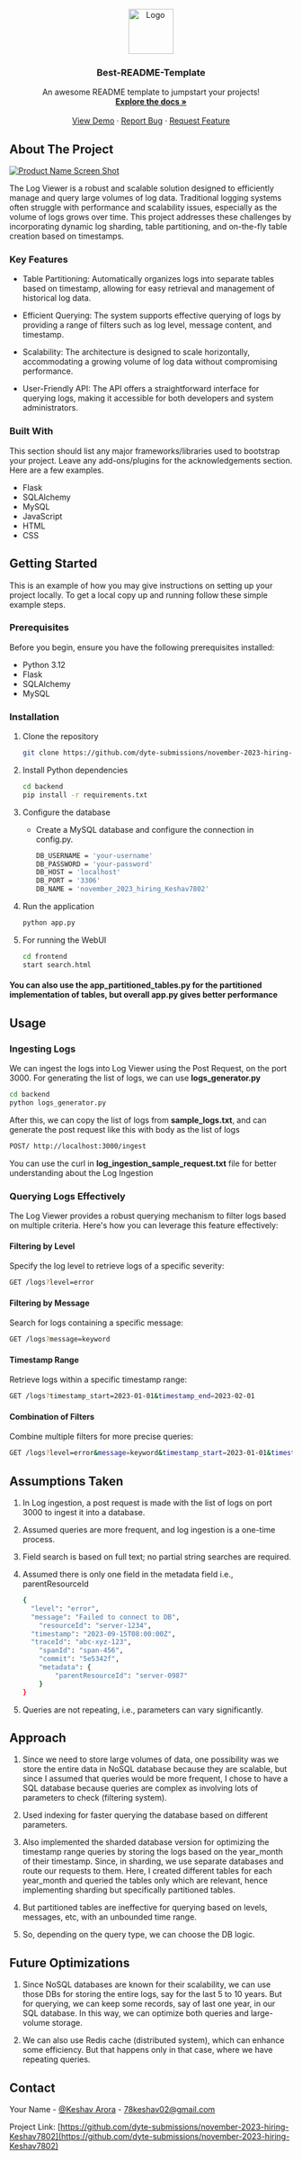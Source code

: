 <!-- [![Review Assignment Due Date](https://classroom.github.com/assets/deadline-readme-button-24ddc0f5d75046c5622901739e7c5dd533143b0c8e959d652212380cedb1ea36.svg)](https://classroom.github.com/a/2sZOX9xt)
<!-- Improved compatibility of back to top link: See: https://github.com/othneildrew/Best-README-Template/pull/73 -->
<!-- <a name="readme-top"></a> -->
<!--
*** Thanks for checking out the Best-README-Template. If you have a suggestion
*** that would make this better, please fork the repo and create a pull request
*** or simply open an issue with the tag "enhancement".
*** Don't forget to give the project a star!
*** Thanks again! Now go create something AMAZING! :D
-->



<!-- PROJECT SHIELDS -->
<!--
*** I'm using markdown "reference style" links for readability.
*** Reference links are enclosed in brackets [ ] instead of parentheses ( ).
*** See the bottom of this document for the declaration of the reference variables
*** for contributors-url, forks-url, etc. This is an optional, concise syntax you may use.
*** https://www.markdownguide.org/basic-syntax/#reference-style-links
-->
<!-- [![Contributors][contributors-shield]][contributors-url]
[![Forks][forks-shield]][forks-url]
[![Stargazers][stars-shield]][stars-url]
[![Issues][issues-shield]][issues-url]
[![MIT License][license-shield]][license-url]
[![LinkedIn][linkedin-shield]][linkedin-url]
 -->


<!-- PROJECT LOGO -->
<br />
<div align="center">
  <a href="https://github.com/othneildrew/Best-README-Template">
    <img src="images/logo.png" alt="Logo" width="80" height="80">
  </a>

  <h3 align="center">Best-README-Template</h3>

  <p align="center">
    An awesome README template to jumpstart your projects!
    <br />
    <a href="https://github.com/othneildrew/Best-README-Template"><strong>Explore the docs »</strong></a>
    <br />
    <br />
    <a href="https://github.com/othneildrew/Best-README-Template">View Demo</a>
    ·
    <a href="https://github.com/othneildrew/Best-README-Template/issues">Report Bug</a>
    ·
    <a href="https://github.com/othneildrew/Best-README-Template/issues">Request Feature</a>
  </p>
</div>



<!-- TABLE OF CONTENTS
<details>
  <summary>Table of Contents</summary>
  <ol>
    <li>
      <a href="#about-the-project">About The Project</a>
      <ul>
        <li><a href="#built-with">Built With</a></li>
      </ul>
    </li>
    <li>
      <a href="#getting-started">Getting Started</a>
      <ul>
        <li><a href="#prerequisites">Prerequisites</a></li>
        <li><a href="#installation">Installation</a></li>
      </ul>
    </li>
    <li><a href="#usage">Usage</a></li>
    <li><a href="#roadmap">Roadmap</a></li>
    <li><a href="#contributing">Contributing</a></li>
    <li><a href="#license">License</a></li>
    <li><a href="#contact">Contact</a></li>
    <li><a href="#acknowledgments">Acknowledgments</a></li>
  </ol>
</details> -->


<!-- ABOUT THE PROJECT -->
## About The Project

[![Product Name Screen Shot][product-screenshot]](https://example.com)

The Log Viewer is a robust and scalable solution designed to efficiently manage and query large volumes of log data. Traditional logging systems often struggle with performance and scalability issues, especially as the volume of logs grows over time. This project addresses these challenges by incorporating dynamic log sharding, table partitioning, and on-the-fly table creation based on timestamps.

### Key Features

* Table Partitioning: Automatically organizes logs into separate tables based on timestamp, allowing for easy retrieval and management of historical log data.

* Efficient Querying: The system supports effective querying of logs by providing a range of filters such as log level, message content, and timestamp.

* Scalability: The architecture is designed to scale horizontally, accommodating a growing volume of log data without compromising performance.

* User-Friendly API: The API offers a straightforward interface for querying logs, making it accessible for both developers and system administrators.

<!-- Use the `BLANK_README.md` to get started. -->

<!-- <p align="right">(<a href="#readme-top">back to top</a>)</p> -->



### Built With

This section should list any major frameworks/libraries used to bootstrap your project. Leave any add-ons/plugins for the acknowledgements section. Here are a few examples.

* Flask
* SQLAlchemy
* MySQL
* JavaScript
* HTML
* CSS


<!-- <p align="right">(<a href="#readme-top">back to top</a>)</p> -->



<!-- GETTING STARTED -->
## Getting Started

This is an example of how you may give instructions on setting up your project locally.
To get a local copy up and running follow these simple example steps.

### Prerequisites

Before you begin, ensure you have the following prerequisites installed:

* Python 3.12
* Flask
* SQLAlchemy
* MySQL


### Installation

1. Clone the repository
    ```sh
    git clone https://github.com/dyte-submissions/november-2023-hiring-Keshav7802
    ```

2. Install Python dependencies

    ```sh
    cd backend
    pip install -r requirements.txt
    ```

3. Configure the database

    * Create a MySQL database and configure the connection in config.py.
        ```sh
        DB_USERNAME = 'your-username'
        DB_PASSWORD = 'your-password'
        DB_HOST = 'localhost'
        DB_PORT = '3306'
        DB_NAME = 'november_2023_hiring_Keshav7802'
        ```

4. Run the application

    ```sh
    python app.py
    ```
5. For running the WebUI

    ```sh
    cd frontend
    start search.html
    ```
#### You can also use the app_partitioned_tables.py for the partitioned implementation of tables, but overall app.py gives better performance

<!-- _Below is an example of how you can instruct your audience on installing and setting up your app. This template doesn't rely on any external dependencies or services._

1. Get a free API Key at [https://example.com](https://example.com)
2. Clone the repo
   ```sh
   git clone https://github.com/your_username_/Project-Name.git
   ```
3. Install NPM packages
   ```sh
   npm install
   ```
4. Enter your API in `config.js`
   ```js
   const API_KEY = 'ENTER YOUR API';
   ``` -->

<!-- <p align="right">(<a href="#readme-top">back to top</a>)</p> -->



<!-- USAGE EXAMPLES -->
## Usage

### Ingesting Logs
We can ingest the logs into Log Viewer using the Post Request, on the port 3000.
For generating the list of logs, we can use **logs_generator.py**
```sh
cd backend
python logs_generator.py
```
After this, we can copy the list of logs from **sample_logs.txt**, and can generate the post request like this with body as the list of logs
```sh
POST/ http://localhost:3000/ingest
```

You can use the curl in **log_ingestion_sample_request.txt** file for better understanding about the Log Ingestion



### Querying Logs Effectively

The Log Viewer provides a robust querying mechanism to filter logs based on multiple criteria. Here's how you can leverage this feature effectively:

#### Filtering by Level
Specify the log level to retrieve logs of a specific severity:

```sh
GET /logs?level=error
```

#### Filtering by Message
Search for logs containing a specific message:

```sh
GET /logs?message=keyword
```

#### Timestamp Range
Retrieve logs within a specific timestamp range:

```sh
GET /logs?timestamp_start=2023-01-01&timestamp_end=2023-02-01
```

#### Combination of Filters
Combine multiple filters for more precise queries:

````sh
GET /logs?level=error&message=keyword&timestamp_start=2023-01-01&timestamp_end=2023-02-01
````
<!-- <p align="right">(<a href="#readme-top">back to top</a>)</p> -->


<!-- Assumptions Taken -->
## Assumptions Taken

1. In Log ingestion, a post request is made with the list of logs on port 3000 to ingest it into a database.

2. Assumed queries are more frequent, and log ingestion is a one-time process.

3. Field search is based on full text; no partial string searches are required.

4. Assumed there is only one field in the metadata field i.e., parentResourceId

    ```sh
    {
      "level": "error",
      "message": "Failed to connect to DB",
        "resourceId": "server-1234",
      "timestamp": "2023-09-15T08:00:00Z",
      "traceId": "abc-xyz-123",
        "spanId": "span-456",
        "commit": "5e5342f",
        "metadata": {
            "parentResourceId": "server-0987"
        }
    }
    ```

5. Queries are not repeating, i.e., parameters can vary significantly.

<!-- Approach -->
## Approach

1. Since we need to store large volumes of data, one possibility was we store the entire data in NoSQL database because they are
scalable, but since I assumed that queries would be more frequent, I chose to have a SQL database because queries are complex
as involving lots of parameters to check (filtering system).

2. Used indexing for faster querying the database based on different parameters.

3. Also implemented the sharded database version for optimizing the timestamp range queries by storing the logs based on the
year_month of their timestamp. Since, in sharding, we use separate databases and route our requests to them. 
Here, I created different tables for each year_month and queried the tables only which are relevant, hence implementing sharding but specifically 
partitioned tables.

4. But partitioned tables are ineffective for querying based on levels, messages, etc, with an unbounded time range.

5. So, depending on the query type, we can choose the DB logic.


<!-- Future Optimizations -->
## Future Optimizations

1. Since NoSQL databases are known for their scalability, we can use those DBs for storing the entire logs, say for the last 5 to
10 years. But for querying, we can keep some records, say of last one year, in our SQL database. In this way, we can optimize both queries and large-volume storage.

2. We can also use Redis cache (distributed system), which can enhance some efficiency. But that happens only in that case, where we
have repeating queries.

<!-- ROADMAP
## Roadmap

- [x] Add Changelog
- [x] Add back to top links
- [ ] Add Additional Templates w/ Examples
- [ ] Add "components" document to easily copy & paste sections of the readme
- [ ] Multi-language Support
    - [ ] Chinese
    - [ ] Spanish

See the [open issues](https://github.com/othneildrew/Best-README-Template/issues) for a full list of proposed features (and known issues).

<p align="right">(<a href="#readme-top">back to top</a>)</p> -->



<!-- CONTRIBUTING
## Contributing

Contributions are what make the open source community such an amazing place to learn, inspire, and create. Any contributions you make are **greatly appreciated**.

If you have a suggestion that would make this better, please fork the repo and create a pull request. You can also simply open an issue with the tag "enhancement".
Don't forget to give the project a star! Thanks again!

1. Fork the Project
2. Create your Feature Branch (`git checkout -b feature/AmazingFeature`)
3. Commit your Changes (`git commit -m 'Add some AmazingFeature'`)
4. Push to the Branch (`git push origin feature/AmazingFeature`)
5. Open a Pull Request

<p align="right">(<a href="#readme-top">back to top</a>)</p> -->



<!-- LICENSE
## License

Distributed under the MIT License. See `LICENSE.txt` for more information.

<p align="right">(<a href="#readme-top">back to top</a>)</p> -->



<!-- CONTACT -->
## Contact

Your Name - [@Keshav Arora](https://www.linkedin.com/in/arora-keshav/) - 78keshav02@gmail.com

Project Link: [https://github.com/dyte-submissions/november-2023-hiring-Keshav7802](https://github.com/dyte-submissions/november-2023-hiring-Keshav7802)

<!-- <p align="right">(<a href="#readme-top">back to top</a>)</p> -->



<!-- ACKNOWLEDGMENTS
## Acknowledgments

Use this space to list resources you find helpful and would like to give credit to. I've included a few of my favorites to kick things off!

* [Choose an Open Source License](https://choosealicense.com)
* [GitHub Emoji Cheat Sheet](https://www.webpagefx.com/tools/emoji-cheat-sheet)
* [Malven's Flexbox Cheatsheet](https://flexbox.malven.co/)
* [Malven's Grid Cheatsheet](https://grid.malven.co/)
* [Img Shields](https://shields.io)
* [GitHub Pages](https://pages.github.com)
* [Font Awesome](https://fontawesome.com)
* [React Icons](https://react-icons.github.io/react-icons/search)

<p align="right">(<a href="#readme-top">back to top</a>)</p> -->



<!-- MARKDOWN LINKS & IMAGES -->
<!-- https://www.markdownguide.org/basic-syntax/#reference-style-links -->
[contributors-shield]: https://img.shields.io/github/contributors/othneildrew/Best-README-Template.svg?style=for-the-badge
[contributors-url]: https://github.com/othneildrew/Best-README-Template/graphs/contributors
[forks-shield]: https://img.shields.io/github/forks/othneildrew/Best-README-Template.svg?style=for-the-badge
[forks-url]: https://github.com/othneildrew/Best-README-Template/network/members
[stars-shield]: https://img.shields.io/github/stars/othneildrew/Best-README-Template.svg?style=for-the-badge
[stars-url]: https://github.com/othneildrew/Best-README-Template/stargazers
[issues-shield]: https://img.shields.io/github/issues/othneildrew/Best-README-Template.svg?style=for-the-badge
[issues-url]: https://github.com/othneildrew/Best-README-Template/issues
[license-shield]: https://img.shields.io/github/license/othneildrew/Best-README-Template.svg?style=for-the-badge
[license-url]: https://github.com/othneildrew/Best-README-Template/blob/master/LICENSE.txt
[linkedin-shield]: https://img.shields.io/badge/-LinkedIn-black.svg?style=for-the-badge&logo=linkedin&colorB=555
[linkedin-url]: https://linkedin.com/in/othneildrew
[product-screenshot]: images/image.png
